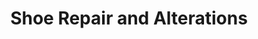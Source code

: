 ---
title: "Shoe Repair and Alterations"
url: /westfield/shoe-repair-and-alterations/
shop: shoes
---